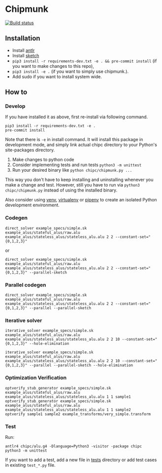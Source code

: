 # Chipmunk

[![Build status](https://ci.appveyor.com/api/projects/status/060fwhaq3vfvt22n/branch/master?svg=true)](https://ci.appveyor.com/project/anirudhSK/chipmunk-hhg5f/branch/master)

## Installation
- Install [antlr](https://www.antlr.org/)
- Install [sketch](https://people.csail.mit.edu/asolar/sketch-1.7.5.tar.gz)
- `pip3 install -r requirements-dev.txt -e . && pre-commit install` (if you want to make changes to
  this repo),
- `pip3 install -e .` (if you want to simply use chipmunk.).
- Add sudo if you want to install system wide.

## How to

### Develop

If you have installed it as above, first re-install via following command.

```shell
pip3 install -r requirements-dev.txt -e .
pre-commit install
```

Note that there is `-e` in install command. It will install this package in
development mode, and simply link actual chipc directory to your Python's
site-packages directory.

1. Make changes to python code
2. Consider implementing tests and run tests `python3 -m unittest`
3. Run your desired binary like `python chipc/chipmunk.py ...`

This way you don't have to keep installing and uninstalling whenever you make a
change and test. However, still you have to run via `python3 chipc/chipmunk.py`
instead of using the installed binary.

Also consider using [venv](https://docs.python.org/3/library/venv.html),
[virtualenv](https://virtualenv.pypa.io/en/latest/) or
[pipenv](https://pipenv.readthedocs.io/en/latest/) to create an isolated Python
development environment.


### Codegen

```shell
direct_solver example_specs/simple.sk example_alus/stateful_alus/raw.alu example_alus/stateless_alus/stateless_alu.alu 2 2 --constant-set="{0,1,2,3}"
```

or
```shell
direct_solver example_specs/simple.sk example_alus/stateful_alus/raw.alu example_alus/stateless_alus/stateless_alu.alu 2 2 --constant-set="{0,1,2,3}" --parallel-sketch
```

### Parallel codegen

```shell
direct_solver example_specs/simple.sk example_alus/stateful_alus/raw.alu example_alus/stateless_alus/stateless_alu.alu 2 2 --constant-set="{0,1,2,3}" --parallel --parallel-sketch
```

### Iterative solver
```shell
iterative_solver example_specs/simple.sk example_alus/stateful_alus/raw.alu example_alus/stateless_alus/stateless_alu.alu 2 2 10 --constant-set="{0,1,2,3}" --hole-elimination
```

```shell
iterative_solver example_specs/simple.sk example_alus/stateful_alus/raw.alu example_alus/stateless_alus/stateless_alu.alu 2 2 10 --constant-set="{0,1,2,3}" --parallel --parallel-sketch --hole-elimination
```


### Optimization Verification

```shell
optverify_stub_generator example_specs/simple.sk example_alus/stateful_alus/raw.alu example_alus/stateless_alus/stateless_alu.alu 1 1 sample1
optverify_stub_generator example_specs/simple.sk example_alus/stateful_alus/raw.alu example_alus/stateless_alus/stateless_alu.alu 1 1 sample2
optverify sample1 sample2 example_transforms/very_simple.transform
```

### Test

Run:

```shell
antlr4 chipc/alu.g4 -Dlanguage=Python3 -visitor -package chipc
python3 -m unittest
```

If you want to add a test, add a new file in [tests](tests/) directory or add
test cases in existing `test_*.py` file.
